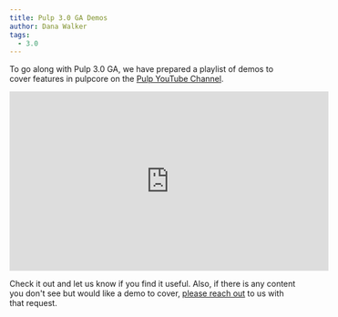 ```yaml
---
title: Pulp 3.0 GA Demos
author: Dana Walker
tags:
  - 3.0
---
```

To go along with Pulp 3.0 GA, we have prepared a playlist of demos to cover features in pulpcore on
the [Pulp YouTube Channel](https://www.youtube.com/pulpproject).

<iframe width="560" height="315" src="https://www.youtube.com/embed/videoseries?list=PLwm8_O6oKSS0C3zlo8gFkPqXpMkAI7rCD" frameborder="0" allowfullscreen></iframe>

Check it out and let us know if you find it useful.  Also, if there is any content you don't see but
would like a demo to cover, [please reach out](https://www.redhat.com/mailman/listinfo/pulp-list) to
us with that request.
